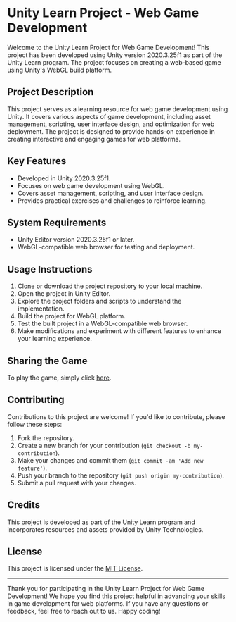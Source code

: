 # Unity Learn Project - Web Game Development

Welcome to the Unity Learn Project for Web Game Development! This project has been developed using Unity version 2020.3.25f1 as part of the Unity Learn program. The project focuses on creating a web-based game using Unity's WebGL build platform.

## Project Description

This project serves as a learning resource for web game development using Unity. It covers various aspects of game development, including asset management, scripting, user interface design, and optimization for web deployment. The project is designed to provide hands-on experience in creating interactive and engaging games for web platforms.

## Key Features

- Developed in Unity 2020.3.25f1.
- Focuses on web game development using WebGL.
- Covers asset management, scripting, and user interface design.
- Provides practical exercises and challenges to reinforce learning.

## System Requirements

- Unity Editor version 2020.3.25f1 or later.
- WebGL-compatible web browser for testing and deployment.

## Usage Instructions

1. Clone or download the project repository to your local machine.
2. Open the project in Unity Editor.
3. Explore the project folders and scripts to understand the implementation.
4. Build the project for WebGL platform.
5. Test the built project in a WebGL-compatible web browser.
6. Make modifications and experiment with different features to enhance your learning experience.

## Sharing the Game

To play the game, simply click [here](https://play.unity.com/p/builds-tg-11/edit).

## Contributing

Contributions to this project are welcome! If you'd like to contribute, please follow these steps:

1. Fork the repository.
2. Create a new branch for your contribution (`git checkout -b my-contribution`).
3. Make your changes and commit them (`git commit -am 'Add new feature'`).
4. Push your branch to the repository (`git push origin my-contribution`).
5. Submit a pull request with your changes.

## Credits

This project is developed as part of the Unity Learn program and incorporates resources and assets provided by Unity Technologies.

## License

This project is licensed under the [MIT License](LICENSE).

---

Thank you for participating in the Unity Learn Project for Web Game Development! We hope you find this project helpful in advancing your skills in game development for web platforms. If you have any questions or feedback, feel free to reach out to us. Happy coding!
